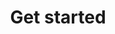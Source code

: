 ---
sidebar_position: 2
id: get-started
title: Get started
sidebar_label: Get started
description: Getting involved, contribute to Traefik
keywords: [traefik, k8, proxy, community, contribue]
---
